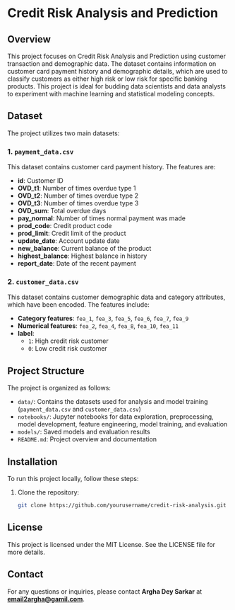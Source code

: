 # Credit Risk Analysis and Prediction

## Overview

This project focuses on Credit Risk Analysis and Prediction using customer transaction and demographic data. The dataset contains information on customer card payment history and demographic details, which are used to classify customers as either high risk or low risk for specific banking products. This project is ideal for budding data scientists and data analysts to experiment with machine learning and statistical modeling concepts.

## Dataset

The project utilizes two main datasets:

### 1. `payment_data.csv`
This dataset contains customer card payment history. The features are:

- **id**: Customer ID
- **OVD_t1**: Number of times overdue type 1
- **OVD_t2**: Number of times overdue type 2
- **OVD_t3**: Number of times overdue type 3
- **OVD_sum**: Total overdue days
- **pay_normal**: Number of times normal payment was made
- **prod_code**: Credit product code
- **prod_limit**: Credit limit of the product
- **update_date**: Account update date
- **new_balance**: Current balance of the product
- **highest_balance**: Highest balance in history
- **report_date**: Date of the recent payment

### 2. `customer_data.csv`
This dataset contains customer demographic data and category attributes, which have been encoded. The features include:

- **Category features**: `fea_1`, `fea_3`, `fea_5`, `fea_6`, `fea_7`, `fea_9`
- **Numerical features**: `fea_2`, `fea_4`, `fea_8`, `fea_10`, `fea_11`
- **label**:
  - `1`: High credit risk customer
  - `0`: Low credit risk customer

## Project Structure

The project is organized as follows:

- `data/`: Contains the datasets used for analysis and model training (`payment_data.csv` and `customer_data.csv`)
- `notebooks/`: Jupyter notebooks for data exploration, preprocessing, model development, feature engineering, model training, and evaluation
- `models/`: Saved models and evaluation results
- `README.md`: Project overview and documentation

## Installation

To run this project locally, follow these steps:

1. Clone the repository:
   ```sh
   git clone https://github.com/yourusername/credit-risk-analysis.git

## License

This project is licensed under the MIT License. See the LICENSE file for more details.

## Contact

For any questions or inquiries, please contact **Argha Dey Sarkar** at **email2argha@gamil.com**.
